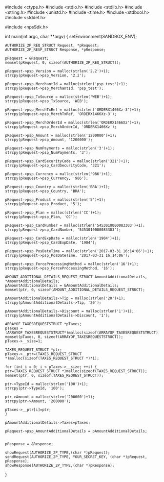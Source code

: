 #include <ctype.h>
#include <stdio.h>
#include <stdlib.h>
#include <string.h>
#include <unistd.h>
#include <time.h>
#include <stdbool.h>
#include <stddef.h>

#include <npsSdk.h>

int main(int argc, char **argv) {
    setEnvironment(SANDBOX_ENV);

    AUTHORIZE_2P_REQ_STRUCT Request, *pRequest;
    AUTHORIZE_2P_RESP_STRUCT Response, *pResponse;

    pRequest = &Request;
    memset(pRequest, 0, sizeof(AUTHORIZE_2P_REQ_STRUCT));

    pRequest->psp_Version = malloc(strlen('2.2')+1);
    strcpy(pRequest->psp_Version, '2.2');

    pRequest->psp_MerchantId = malloc(strlen('psp_test')+1);
    strcpy(pRequest->psp_MerchantId, 'psp_test');

    pRequest->psp_TxSource = malloc(strlen('WEB')+1);
    strcpy(pRequest->psp_TxSource, 'WEB');

    pRequest->psp_MerchTxRef = malloc(strlen('ORDERX1466Xz-3')+1);
    strcpy(pRequest->psp_MerchTxRef, 'ORDERX1466Xz-3');

    pRequest->psp_MerchOrderId = malloc(strlen('ORDERX1466Xz')+1);
    strcpy(pRequest->psp_MerchOrderId, 'ORDERX1466Xz');

    pRequest->psp_Amount = malloc(strlen('1200000')+1);
    strcpy(pRequest->psp_Amount, '1200000');

    pRequest->psp_NumPayments = malloc(strlen('3')+1);
    strcpy(pRequest->psp_NumPayments, '3');

    pRequest->psp_CardSecurityCode = malloc(strlen('321')+1);
    strcpy(pRequest->psp_CardSecurityCode, '321');

    pRequest->psp_Currency = malloc(strlen('986')+1);
    strcpy(pRequest->psp_Currency, '986');

    pRequest->psp_Country = malloc(strlen('BRA')+1);
    strcpy(pRequest->psp_Country, 'BRA');

    pRequest->psp_Product = malloc(strlen('5')+1);
    strcpy(pRequest->psp_Product, '5');

    pRequest->psp_Plan = malloc(strlen('CC')+1);
    strcpy(pRequest->psp_Plan, 'CC');

    pRequest->psp_CardNumber = malloc(strlen('5453010000083303')+1);
    strcpy(pRequest->psp_CardNumber, '5453010000083303');

    pRequest->psp_CardExpDate = malloc(strlen('1904')+1);
    strcpy(pRequest->psp_CardExpDate, '1904');

    pRequest->psp_PosDateTime = malloc(strlen('2017-03-31 16:14:06')+1);
    strcpy(pRequest->psp_PosDateTime, '2017-03-31 16:14:06');

    pRequest->psp_ForceProcessingMethod = malloc(strlen('16')+1);
    strcpy(pRequest->psp_ForceProcessingMethod, '16');

    AMOUNT_ADDITIONAL_DETAILS_REQUEST_STRUCT AmountAdditionalDetails, *AmountAdditionalDetails;
    pAmountAdditionalDetails = &AmountAdditionalDetails;
    memset(ptr, 0, sizeof(AMOUNT_ADDITIONAL_DETAILS_REQUEST_STRUCT);

    pAmountAdditionalDetails->Tip = malloc(strlen('20')+1);
    strcpy(pAmountAdditionalDetails->Tip, '20');

    pAmountAdditionalDetails->Discount = malloc(strlen('1')+1);
    strcpy(pAmountAdditionalDetails->Discount, '1');

    ARRAYOF_TAXESREQUESTSTRUCT *pTaxes;
    pTaxes = (ARRAYOF_TAXESREQUESTSTRUCT*)malloc(sizeof(ARRAYOF_TAXESREQUESTSTRUCT));
    memset(pTaxes, 0, sizeof(ARRAYOF_TAXESREQUESTSTRUCT));
    pTaxes->__size=1;

    TAXES_REQUEST_STRUCT *ptr;
    pTaxes->__ptr=(TAXES_REQUEST_STRUCT *)malloc(sizeof(TAXES_REQUEST_STRUCT *)*1);

    for (int i = 0; i < pTaxes->__size; ++i) {
    ptr=(TAXES_REQUEST_STRUCT *)malloc(sizeof(TAXES_REQUEST_STRUCT));
    memset(ptr, 0, sizeof(TAXES_REQUEST_STRUCT));

    ptr->TypeId = malloc(strlen('100')+1);
    strcpy(ptr->TypeId, '100');

    ptr->Amount = malloc(strlen('200000')+1);
    strcpy(ptr->Amount, '200000');

    pTaxes->__ptr[i]=ptr;
    }

    pAmountAdditionalDetails->Taxes=pTaxes;

    pRequest->psp_AmountAdditionalDetails = pAmountAdditionalDetails;


    pResponse = &Response;

    showRequest(AUTHORIZE_2P_TYPE,(char *)pRequest);
    sendRequest(AUTHORIZE_2P_TYPE, YOUR_SECRET_KEY, (char *)pRequest, pResponse);
    showResponse(AUTHORIZE_2P_TYPE,(char *)pResponse);
}
